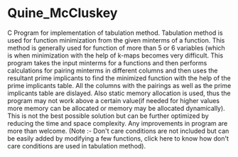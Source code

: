# Quine_McCluskey
C Program for implementation of tabulation method.
Tabulation method is used for function minimization from the given minterms of a function. This method is generally used for function of more than 5 or 6 variables (which is when minimization with the help of k-maps becomes very difficult. This program takes the input minterms for a functions and then performs calculations for pairing minterms in different columns and then uses the resultant prime implicants to find the minimized function with the help of the prime implicants table. All the columns with the pairings as well as the prime implicants table are dislayed. Also static memory allocation is used, thus the program may not work above a certain value(if needed for higher values more memory can be allocated or memory may be allocated dynamically). This is not the best possible solution but can be further optimized by reducing the time and space complexity. Any improvements in program are more than welcome. (Note :- Don't care conditions are not included but can be easily added by modifying a few functions, click here to know how don't care conditions are used in tabulation method).
